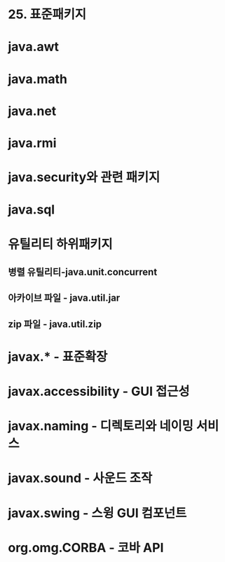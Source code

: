 

# 25. 표준패키지

# java.awt
# java.math
# java.net
# java.rmi
# java.security와 관련 패키지
# java.sql
# 유틸리티 하위패키지
## 병렬 유틸리티-java.unit.concurrent
## 아카이브 파일 - java.util.jar
## zip 파일 - java.util.zip
# javax.* - 표준확장
# javax.accessibility - GUI 접근성
# javax.naming - 디렉토리와 네이밍 서비스
# javax.sound - 사운드 조작
# javax.swing - 스윙 GUI 컴포넌트
# org.omg.CORBA - 코바 API
<!--stackedit_data:
eyJoaXN0b3J5IjpbMTc5MTkzODE4NV19
-->